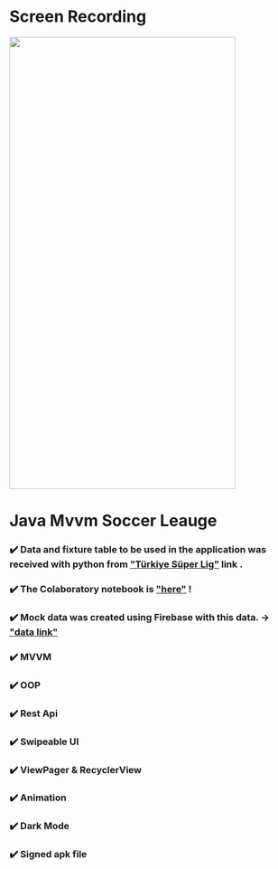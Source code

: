 # Screen Recording
<img src="app/src/main/res/drawable/ss_gif.gif" width=400 height=800 style='object-fit: contain'>

# Java Mvvm Soccer Leauge
### ✔️ Data and fixture table to be used in the application was received with python from ["Türkiye Süper Lig"](https://www.tff.org/default.aspx?pageID=198) link .<br>
### ✔️ The Colaboratory notebook is ["here"](https://colab.research.google.com/drive/1xfcAvqoVXlJZ2uCL8f5C9Kh6vuyFQQDb?usp=sharing) ! <br>
### ✔️ Mock data was created using Firebase with this data. -> ["data link"](https://soccer-leauge-default-rtdb.firebaseio.com/.json) <br>
### ✔️ MVVM <br>
### ✔️ OOP <br>
### ✔️ Rest Api <br>
### ✔️ Swipeable UI<br>
### ✔️ ViewPager & RecyclerView <br>
### ✔️ Animation <br>
### ✔️ Dark Mode <br>
### ✔️ Signed apk file
